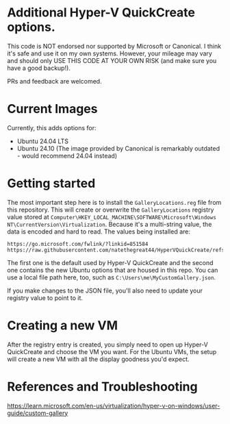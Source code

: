 # Additional Hyper-V QuickCreate options.

This code is NOT endorsed nor supported by Microsoft or Canonical. I think it's safe and use it on my own systems. However, your mileage may vary and should only USE THIS CODE AT YOUR OWN RISK (and make sure you have a good backup!).

PRs and feedback are welcomed.

# Current Images

Currently, this adds options for:
- Ubuntu 24.04 LTS
- Ubuntu 24.10 (The image provided by Canonical is remarkably outdated - would recommend 24.04 instead)

# Getting started

The most important step here is to install the `GalleryLocations.reg` file from this repository. This will create or overwrite the `GalleryLocations` registry value stored at `Computer\HKEY_LOCAL_MACHINE\SOFTWARE\Microsoft\Windows NT\CurrentVersion\Virtualization`. Because it's a multi-string value, the data is encoded and hard to read. The values being installed are:

```
https://go.microsoft.com/fwlink/?linkid=851584
https://raw.githubusercontent.com/natethegreat44/HyperVQuickCreate/refs/heads/main/UbuntuGalleryHyperV.json
```

The first one is the default used by Hyper-V QuickCreate and the second one contains the new Ubuntu options that are housed in this repo. You can use a local file path here, too, such as `C:\Users\me\MyCustomGallery.json`.

If you make changes to the JSON file, you'll also need to update your registry value to point to it.

# Creating a new VM

After the registry entry is created, you simply need to open up Hyper-V QuickCreate and choose the VM you want. For the Ubuntu VMs, the setup will create a new VM with all the display goodness you'd expect.

# References and Troubleshooting

https://learn.microsoft.com/en-us/virtualization/hyper-v-on-windows/user-guide/custom-gallery

